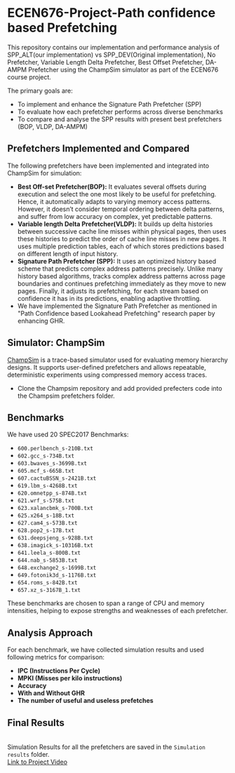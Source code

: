 # ECEN676-Project-Path confidence based Prefetching

This repository contains our implementation and performance analysis of SPP_ALT(our implementation) vs SPP_DEV(Original implementation), No Prefetcher, Variable Length Delta Prefetcher,          Best Offset Prefetcher, DA-AMPM Prefetcher using the ChampSim simulator as part of the ECEN676 course project.

The primary goals are:
- To implement and enhance the Signature Path Prefetcher (SPP)
- To evaluate how each prefetcher performs across diverse benchmarks
- To compare and analyse the SPP results with present best prefetchers (BOP, VLDP, DA-AMPM)

##  Prefetchers Implemented and Compared

The following prefetchers have been implemented and integrated into ChampSim for simulation:

- **Best Off-set Prefetcher(BOP):** It evaluates several offsets during execution and select the one most likely to be useful for prefetching. Hence, it automatically adapts to varying memory access patterns. However, it doesn’t consider temporal ordering between delta patterns, and suffer from low accuracy on complex, yet predictable patterns.
- **Variable length Delta Prefetcher(VLDP):** It builds up delta histories between successive cache line misses within physical pages, then uses these histories to predict the order of cache line misses in new pages. It uses multiple prediction tables, each of which stores predictions based on different length of input history.
- **Signature Path Prefetcher (SPP):** It uses an optimized history based scheme that predicts complex address patterns precisely. Unlike many history based algorithms, tracks complex address patterns across page boundaries and continues prefetching immediately as they move to new pages. Finally, it adjusts its prefetching, for each stream based on confidence it has in its predictions, enabling adaptive throttling.
- We have implemented the Signature Path Prefetcher as mentioned in "Path Confidence based Lookahead Prefetching" research paper by enhancing GHR.

##  Simulator: ChampSim

[ChampSim](https://github.com/ChampSim/ChampSim) is a trace-based simulator used for evaluating memory hierarchy designs. It supports user-defined prefetchers and allows repeatable, deterministic experiments using compressed memory access traces.
- Clone the Champsim repository and add provided prefecters code into the Champsim prefetchers folder.

## Benchmarks

We have used 20 SPEC2017 Benchmarks:
- `600.perlbench_s-210B.txt`
- `602.gcc_s-734B.txt`
- `603.bwaves_s-3699B.txt`
- `605.mcf_s-665B.txt`
- `607.cactuBSSN_s-2421B.txt`
- `619.lbm_s-4268B.txt`
- `620.omnetpp_s-874B.txt`
- `621.wrf_s-575B.txt`
- `623.xalancbmk_s-700B.txt`
- `625.x264_s-18B.txt`
- `627.cam4_s-573B.txt`
- `628.pop2_s-17B.txt`
- `631.deepsjeng_s-928B.txt`
- `638.imagick_s-10316B.txt`
- `641.leela_s-800B.txt`
- `644.nab_s-5853B.txt`
- `648.exchange2_s-1699B.txt`
- `649.fotonik3d_s-1176B.txt`
- `654.roms_s-842B.txt`
- `657.xz_s-3167B_1.txt`

These benchmarks are chosen to span a range of CPU and memory intensities, helping to expose strengths and weaknesses of each prefetcher.

## Analysis Approach

For each benchmark, we have collected simulation results and used following metrics for comparison:


- **IPC (Instructions Per Cycle)**
- **MPKI (Misses per kilo instructions)**
- **Accuracy**
- **With and Without GHR**
- **The number of useful and useless prefetches**
  

## Final Results
<br>Simulation Results for all the prefetchers are saved in the `Simulation results` folder. 
<br>[Link to Project Video](https://drive.google.com/drive/folders/1opKXc82D7cqDaRfMKIVn0LDO_W8VHMX-)
